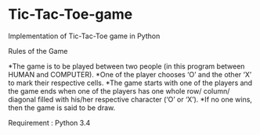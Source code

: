# Tic-Tac-Toe-game
 Implementation of Tic-Tac-Toe game in Python

Rules of the Game

*The game is to be played between two people (in this program between HUMAN and COMPUTER).
*One of the player chooses ‘O’ and the other ‘X’ to mark their respective cells.
*The game starts with one of the players and the game ends when one of the players has one whole row/ column/ diagonal filled                  with his/her respective character (‘O’ or ‘X’).
*If no one wins, then the game is said to be draw.

Requirement :
Python 3.4 
